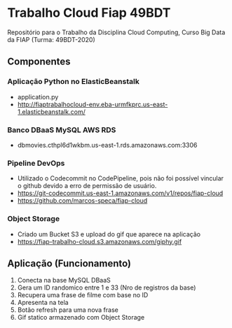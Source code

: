 # Trabalho Cloud Fiap 49BDT 
Repositório para o Trabalho da Disciplina Cloud Computing, Curso Big Data da FIAP (Turma: 49BDT-2020)

## Componentes

### Aplicação Python no ElasticBeanstalk
* application.py
* http://fiaptrabalhocloud-env.eba-urmfkprc.us-east-1.elasticbeanstalk.com/

### Banco DBaaS MySQL AWS RDS
* dbmovies.cthpl6d1wkbm.us-east-1.rds.amazonaws.com:3306

### Pipeline DevOps
* Utilizado o Codecommit no CodePipeline, pois não foi possível vincular o github devido a erro de permissão de usuário.
* https://git-codecommit.us-east-1.amazonaws.com/v1/repos/fiap-cloud
* https://github.com/marcos-speca/fiap-cloud


### Object Storage
* Criado um Bucket S3 e upload do gif que aparece na aplicação 
* https://fiap-trabalho-cloud.s3.amazonaws.com/giphy.gif

## Aplicação (Funcionamento)
1. Conecta na base MySQL DBaaS
2. Gera um ID randomico entre 1 e 33 (Nro de registros da base)
3. Recupera uma frase de filme com base no ID
4. Apresenta na tela
5. Botão refresh para uma nova frase
6. Gif statico armazenado com Object Storage



